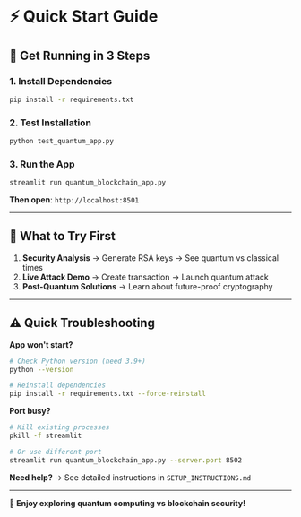 # ⚡ **Quick Start Guide**

## 🚀 **Get Running in 3 Steps**

### **1. Install Dependencies**
```bash
pip install -r requirements.txt
```

### **2. Test Installation**
```bash
python test_quantum_app.py
```

### **3. Run the App**
```bash
streamlit run quantum_blockchain_app.py
```

**Then open**: `http://localhost:8501`

---

## 🎯 **What to Try First**

1. **Security Analysis** → Generate RSA keys → See quantum vs classical times
2. **Live Attack Demo** → Create transaction → Launch quantum attack
3. **Post-Quantum Solutions** → Learn about future-proof cryptography

---

## ⚠️ **Quick Troubleshooting**

**App won't start?**
```bash
# Check Python version (need 3.9+)
python --version

# Reinstall dependencies
pip install -r requirements.txt --force-reinstall
```

**Port busy?**
```bash
# Kill existing processes
pkill -f streamlit

# Or use different port
streamlit run quantum_blockchain_app.py --server.port 8502
```

**Need help?** → See detailed instructions in `SETUP_INSTRUCTIONS.md`

---

**🎉 Enjoy exploring quantum computing vs blockchain security!**